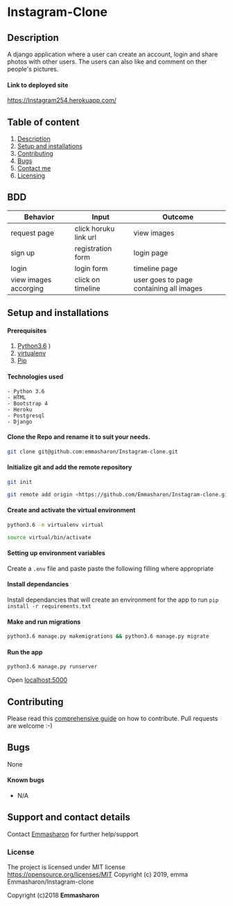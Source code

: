 # Instagram-Clone

## Description
A django application where a user can create an account, login and share photos with other users. The users can also like and comment on ther people's pictures.

#### Link to deployed site
https://Instagram254.herokuapp.com/

## Table of content
1. [Description](#description)
2. [Setup and installations](#setup-and-installations)
3. [Contributing](#contributing)
4. [Bugs](#bugs)
5. [Contact me](#support-and-contact-details)
6. [Licensing](#license)

## BDD
| Behavior           | Input                 | Outcome                            |
| -------------------|-----------------------| -----------------------------------|
| request page       | click horuku link url | view images          |                    
|sign up      | registration form  | login page         |
|login        | login form  | timeline page         |
|view images accorging | click on timeline  |    user goes to page containing all images|  

## Setup and installations

#### Prerequisites
1. [Python3.6](https://www.python.org/downloads/)
)
2. [virtualenv](https://virtualenv.pypa.io/en/stable/installation/)
3. [Pip](https://pip.pypa.io/en/stable/installing/)

#### Technologies used
    - Python 3.6
    - HTML
    - Bootstrap 4
    - Heroku
    - Postgresql
    - Django

#### Clone the Repo and rename it to suit your needs.
```bash
git clone git@github.com:emmasharon/Instagram-clone.git
```
#### Initialize git and add the remote repository
```bash
git init
```
```bash
git remote add origin <https://github.com/Emmasharon/Instagram-clone.git>
```

#### Create and activate the virtual environment
```bash
python3.6 -m virtualenv virtual
```

```bash
source virtual/bin/activate
```

#### Setting up environment variables
Create a `.env` file and paste paste the following filling where appropriate

#### Install dependancies
Install dependancies that will create an environment for the app to run
`pip install -r requirements.txt`

#### Make and run migrations
```bash
python3.6 manage.py makemigrations && python3.6 manage.py migrate
```

#### Run the app
```bash
python3.6 manage.py runserver
```
Open [localhost:5000](http://127.0.0.1:5000/)


## Contributing
Please read this [comprehensive guide](https://opensource.guide/how-to-contribute/) on how to contribute. Pull requests are welcome :-)

## Bugs
None

#### Known bugs
 - N/A



## Support and contact details
Contact [Emmasharon](emmasharon19@gmail.com) for further help/support

### License

The project is licensed under MIT license https://opensource.org/licenses/MIT
Copyright (c) 2019, emma
Emmasharon/Instagram-clone


Copyright (c)2018 **Emmasharon**